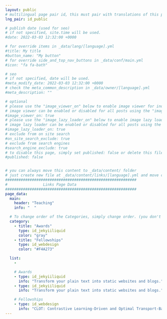 ```yaml
---
layout: public
# multilingual page pair id, this must pair with translations of this page. (This name must be unique)
lng_pair: id_public

# publish date (used for seo)
# if not specified, site.time will be used.
#date: 2022-03-03 12:32:00 +0000

# for override items in _data/lang/[language].yml
#title: My title
#button_name: "My button"
# for override side_and_top_nav_buttons in _data/conf/main.yml
#icon: "fa fa-bath"

# seo
# if not specified, date will be used.
#meta_modify_date: 2022-03-03 12:32:00 +0000
# check the meta_common_description in _data/owner/[language].yml
#meta_description: ""

# optional
# please use the "image_viewer_on" below to enable image viewer for individual pages or posts (_posts/ or [language]/_posts folders).
# image viewer can be enabled or disabled for all posts using the "image_viewer_posts: true" setting in _data/conf/main.yml.
#image_viewer_on: true
# please use the "image_lazy_loader_on" below to enable image lazy loader for individual pages or posts (_posts/ or [language]/_posts folders).
# image lazy loader can be enabled or disabled for all posts using the "image_lazy_loader_posts: true" setting in _data/conf/main.yml.
#image_lazy_loader_on: true
# exclude from on site search
#on_site_search_exclude: true
# exclude from search engines
#search_engine_exclude: true
# to disable this page, simply set published: false or delete this file
#published: false


# you can always move this content to _data/content/ folder
# just create new file at _data/content/links/[language].yml and move content below.
###########################################################
#                Links Page Data
###########################################################
page_data:
  main:
    header: "Teaching"
    info: "  "

  # To change order of the Categories, simply change order. (you don't need to change list order.)
  category:
    - title: "Awards"
      type: id_jekyiiliquid
      color: "gray"
    - title: "Fellowships"
      type: id_webdesign
      color: "#F4A273"

  list:
    -

    # Awards
    - type: id_jekyiiliquid            
      info: "Transform your plain text into static websites and blogs."
    - type: id_jekyiiliquid            
      info: "Transform your plain text into static websites and blogs."

    # Fellowships                       
    - type: id_webdesign     
      info: "CLOT: Contrastive Learning-Driven and Optimal Transport-Based Training for Simultaneous Clustering [Google](https://www.google.com)."
---
```

